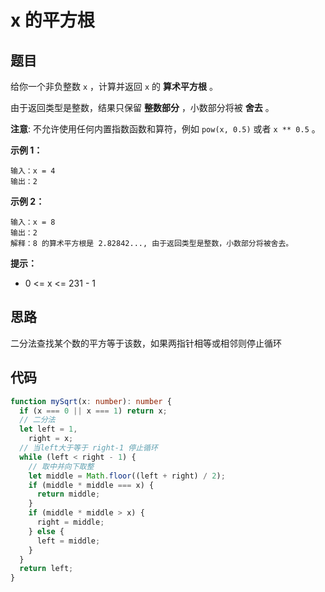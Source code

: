# x 的平方根

## 题目

给你一个非负整数 `x` ，计算并返回 `x` 的 **算术平方根** 。

由于返回类型是整数，结果只保留 **整数部分** ，小数部分将被 **舍去** 。

**注意**: 不允许使用任何内置指数函数和算符，例如 `pow(x, 0.5)` 或者 `x ** 0.5` 。

**示例 1：**

```
输入：x = 4
输出：2
```

**示例 2：**

```
输入：x = 8
输出：2
解释：8 的算术平方根是 2.82842..., 由于返回类型是整数，小数部分将被舍去。
```

**提示：**

- 0 <= x <= 231 - 1

## 思路

二分法查找某个数的平方等于该数，如果两指针相等或相邻则停止循环

## 代码

```ts
function mySqrt(x: number): number {
  if (x === 0 || x === 1) return x;
  // 二分法
  let left = 1,
    right = x;
  // 当left大于等于 right-1 停止循环
  while (left < right - 1) {
    // 取中并向下取整
    let middle = Math.floor((left + right) / 2);
    if (middle * middle === x) {
      return middle;
    }
    if (middle * middle > x) {
      right = middle;
    } else {
      left = middle;
    }
  }
  return left;
}
```
